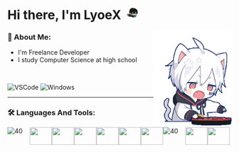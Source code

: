 # Hi there, I'm LyoeX <img height="30" src="./assets/boyfun.gif">

<img src="./assets/hungry-hello.gif" align="right" width="35%" alt="MafuMafu" />
  
### 📙 About Me:

- I'm Freelance Developer
- I study Computer Science at high school

<br>

![VSCode](https://shields.io/badge/Editor-VSCode-blue?style=plastic&logo=visual-studio-code)
![Windows](https://img.shields.io/badge/OS-Windows-blue?style=plastic&logo=Windows)

___

### 🛠 Languages And Tools:

<img align="left" src="https://profilinator.rishav.dev/skills-assets/git-scm-icon.svg" alt="40" width="50">
<img align="left" src="https://profilinator.rishav.dev/skills-assets/php-original.svg" height="40" width="50">
<img align="left" src="https://profilinator.rishav.dev/skills-assets/c-original.svg" height="40" width="50">
<img align="left" src="https://profilinator.rishav.dev/skills-assets/css3-original-wordmark.svg" height="40" width="50">
<img align="left" src="https://profilinator.rishav.dev/skills-assets/mysql-original-wordmark.svg" height="40" width="50">
<img align="left" src="https://profilinator.rishav.dev/skills-assets/javascript-original.svg" height="40" width="50">
<img align="left" src="https://profilinator.rishav.dev/skills-assets/nodejs-original-wordmark.svg" height="40" width="50">
<img align="left" src="https://profilinator.rishav.dev/skills-assets/xampp.png" alt="40" width="50">
<img align="left" src="https://profilinator.rishav.dev/skills-assets/mongodb-original-wordmark.svg" height="40" width="50">
<img align="left" src="https://profilinator.rishav.dev/skills-assets/html5-original-wordmark.svg" height="40" width="50">
